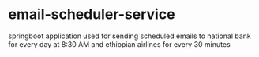 # email-scheduler-service
springboot application used for sending scheduled emails to national bank for every day at 8:30 AM and ethiopian airlines for every 30 minutes
